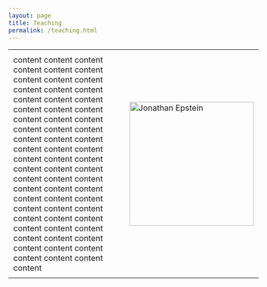 ```yaml
---
layout: page
title: Teaching
permalink: /teaching.html
---
```


<table style="border: none;">
  <tr>
    <td style="width: 70%; border: none; padding: 10px;">content content content content content content content content content content content content content content content content content content content content content content content content content content content content content content content content content content content content content content content content content content content content content content content content content content content content content content content content content content content content content content content content </td>
    <td style="width: 30%; border: none; padding: 10px;"><img src="{{site.baseurl}}/assets/images/guadalupe.jpg" alt="Jonathan Epstein" width="250"></td>
  </tr>
</table>